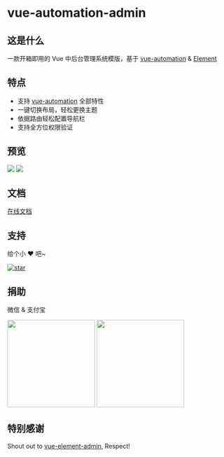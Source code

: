 # vue-automation-admin

## 这是什么

一款开箱即用的 Vue 中后台管理系统模版，基于 [vue-automation](http://eoner.gitee.io/vue-automation) & [Element](https://element.eleme.cn)

## 特点

- 支持 [vue-automation](http://eoner.gitee.io/vue-automation) 全部特性
- 一键切换布局，轻松更换主题
- 依据路由轻松配置导航栏
- 支持全方位权限验证

## 预览

![](http://eoner.gitee.io/vue-automation-admin/images/layout1.png)
![](http://eoner.gitee.io/vue-automation-admin/images/layout2.png)

## 文档

[在线文档](http://eoner.gitee.io/vue-automation-admin)

## 支持

给个小 ❤️ 吧~

[![star](https://gitee.com/eoner/vue-automation-admin/badge/star.svg?theme=dark)](https://gitee.com/eoner/vue-automation-admin/stargazers)

## 捐助

微信 & 支付宝

<img src="http://eoner.gitee.io/vue-automation/images/reward-wechat.jpg" width="200" height="200" />
<img src="http://eoner.gitee.io/vue-automation/images/reward-alipay.jpg" width="200" height="200" />

## 特别感谢

Shout out to [vue-element-admin](https://github.com/PanJiaChen/vue-element-admin), Respect!
